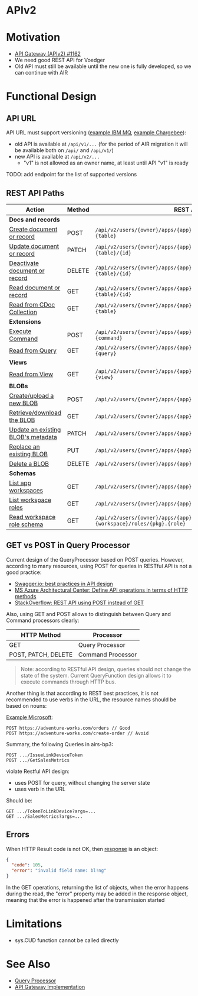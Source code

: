 # APIv2

# Motivation
- [API Gateway (APIv2) #1162](https://github.com/voedger/voedger/issues/1162)
- We need good REST API for Voedger
- Old API must still be available until the new one is fully developed, so we can continue with AIR

# Functional Design

## API URL
API URL must support versioning ([example IBM MQ](https://www.ibm.com/docs/en/ibm-mq/9.1?topic=api-rest-versions), [example Chargebee](https://apidocs.chargebee.com/docs/api/)):

- old API is available at `/api/v1/...` (for the period of AIR migration it will be available both on `/api/` and `/api/v1/`)
- new API is available at `/api/v2/...`
    - "v1" is not allowed as an owner name, at least until API "v1" is ready

TODO: add endpoint for the list of supported versions

## REST API Paths

| Action                                                                   | Method | REST API Path                                                                |
|--------------------------------------------------------------------------|--------|------------------------------------------------------------------------------|
| **Docs and records**
| [Create document or record](create-doc.md)                  | POST   | `/api/v2/users/{owner}/apps/{app}/workspaces/{wsid}/docs/{pkg}.{table}`      |
| [Update document or record](update-doc.md)                  | PATCH  | `/api/v2/users/{owner}/apps/{app}/workspaces/{wsid}/docs/{pkg}.{table}/{id}` |
| [Deactivate document or record](deactivate-doc.md)          | DELETE | `/api/v2/users/{owner}/apps/{app}/workspaces/{wsid}/docs/{pkg}.{table}/{id}` |
| [Read document or record](read-doc.md)                      | GET    | `/api/v2/users/{owner}/apps/{app}/workspaces/{wsid}/docs/{pkg}.{table}/{id}` |
| [Read from CDoc Collection](read-cdocs.md)                  | GET    | `/api/v2/users/{owner}/apps/{app}/workspaces/{wsid}/cdocs/{pkg}.{table}`     |
| **Extensions**
| [Execute Command](execute-command.md)                                      | POST   | `/api/v2/users/{owner}/apps/{app}/workspaces/{wsid}/commands/{pkg}.{command}`|
| [Read from Query](read-from-query.md)                                      | GET    | `/api/v2/users/{owner}/apps/{app}/workspaces/{wsid}/queries/{pkg}.{query}`   |
| **Views**
| [Read from View](read-from-view.md)                                        | GET    | `/api/v2/users/{owner}/apps/{app}/workspaces/{wsid}/views/{pkg}.{view}`      |
| **BLOBs**
| [Create/upload a new BLOB](create-blob.md)                     | POST   | `/api/v2/users/{owner}/apps/{app}/workspaces/{wsid}/blobs`                   |
| [Retrieve/download the BLOB](read-blob.md)                 | GET    | `/api/v2/users/{owner}/apps/{app}/workspaces/{wsid}/blobs/{blobId}`          |
| [Update an existing BLOB's metadata](update-blob-meta.md) | PATCH  | `/api/v2/users/{owner}/apps/{app}/workspaces/{wsid}/blobs/{blobId}`          |
| [Replace an existing BLOB](replace-blob.md)                    | PUT    | `/api/v2/users/{owner}/apps/{app}/workspaces/{wsid}/blobs/{blobId}`          |
| [Delete a BLOB](delete-blob.md)                               | DELETE | `/api/v2/users/{owner}/apps/{app}/workspaces/{wsid}/blobs/{blobId}`          |
| **Schemas**
| [List app workspaces](list-app-workspaces.md)    | GET    | `/api/v2/users/{owner}/apps/{app}/schemas`                                      | 
| [List workspace roles](list-ws-roles.md)   | GET    | `/api/v2/users/{owner}/apps/{app}/schemas/{pkg}.{workspace}/roles`              |
| [Read workspace role schema](read-ws-role-schema.md) | GET    | `/api/v2/users/{owner}/apps/{app}/schemas/{pkg}.{workspace}/roles/{pkg}.{role}` |



## GET vs POST in Query Processor
Current design of the QueryProcessor based on POST queries. 
However, according to many resources, using POST for queries in RESTful API is not a good practice:
- [Swagger.io: best practices in API design](https://swagger.io/resources/articles/best-practices-in-api-design/)
- [MS Azure Architectural Center: Define API operations in terms of HTTP methods](https://learn.microsoft.com/en-us/azure/architecture/best-practices/api-design#define-api-operations-in-terms-of-http-methods)
- [StackOverflow: REST API using POST instead of GET](https://stackoverflow.com/questions/19637459/rest-api-using-post-instead-of-get)

Also, using GET and POST allows to distinguish between Query and Command processors clearly:

| HTTP Method         | Processor         |
|---------------------|-------------------|
| GET                 | Query Processor   |
| POST, PATCH, DELETE | Command Processor |

> Note: according to RESTful API design, queries should not change the state of the system. Current QueryFunction design allows it to execute commands through HTTP bus.

Another thing is that according to REST best practices, it is not recommended to use verbs in the URL, the resource names should be based on nouns:

[Example Microsoft](https://learn.microsoft.com/en-us/azure/architecture/best-practices/api-design#organize-the-api-design-around-resources):
```
POST https://adventure-works.com/orders // Good
POST https://adventure-works.com/create-order // Avoid
```

Summary, the following Queries in airs-bp3:
```
POST .../IssueLinkDeviceToken
POST .../GetSalesMetrics
```
violate Restful API design:
- uses POST for query, without changing the server state
- uses verb in the URL

Should be:
```
GET .../TokenToLinkDevice?args=...
GET .../SalesMetrics?args=...
```

## Errors
When HTTP Result code is not OK, then [response](https://docs.parseplatform.org/rest/guide/#response-format) is an object:
```json
{
  "code": 105,
  "error": "invalid field name: bl!ng"
}
```
In the GET operations, returning the list of objects, when the error happens during the read, the "error" property may be added in the response object, meaning that the error is happened after the transmission started

# Limitations
- sys.CUD function cannot be called directly


# See Also
- [Query Processor](/server/design/qp.md)
- [API Gateway Implementation](/server/design/agw.md)
